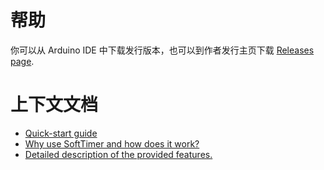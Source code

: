 # 帮助 #

你可以从 Arduino IDE 中下载发行版本，也可以到作者发行主页下载 [Releases page](https://github.com/prampec/arduino-softtimer/releases).


# 上下文文档 #
  * [Quick-start guide](QuickStartGuide.md)
  * [Why use SoftTimer and how does it work? ](WhyHow.md)
  * [Detailed description of the provided features.](Features.md)
